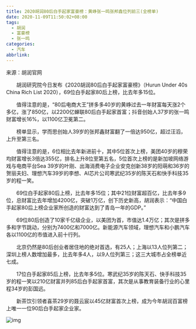 ```yaml
---
title: 2020胡润80后白手起家富豪榜：黄峥张一鸣张邦鑫位列前三(全榜单)
date: 2020-11-09T11:50:02+08:00
tags:
  - 胡润
  - 富豪榜
  - 张一鸣
categories:
  - 汽车
abbrlink:
---
```


来源：胡润官网

　　胡润研究院今日发布《2020胡润80后白手起家富豪榜》（Hurun Under 40s China Rich List 2020），69位白手起家80后上榜，比去年多15位。

　　值得注意的是，“80后电商大王”拼多多40岁的黄峥过去一年财富每天涨2个多亿，涨了850亿，以2200亿蝉联80后白手起家首富；抖音创始人37岁的张一鸣财富增长16%，以1100亿卫冕第二。

　　榜单显示，学而思创始人39岁的张邦鑫财富翻了一倍达950亿，超过汪滔，上升至第三名。

　　值得注意的是，6位相比去年新进前十，其中5位首次上榜，美团40岁的穆荣均财富增长3倍达355亿，排名上升8位至第五名，5位首次上榜的是新加坡网络游戏与电商平台Sea 39岁的叶刚、出海消费电子企业安克创新38岁的阳萌和36岁的贺丽夫妇、理想汽车39岁的李想、AI芯片公司寒武纪35岁的陈天石和快手科技35岁的程一笑。

　　69位白手起家80后上榜，比去年多15位；其中21位财富超百亿，比去年多9位，总财富比去年增加4200亿，突破1万亿，创下历史新高，胡润表示：“中国白手起家80后上榜企业家所创造的财富达到了青岛一年的GDP。”

　　69位80后创造了10家千亿级企业，以美团为首，市值达1.4万亿；其次是拼多多和字节跳动，分别为7400亿和7000亿。新能源汽车领域，理想汽车和小鹏汽车各以1100亿的市值进入前十行列。

　　北京仍然是80后创业者居住地的绝对首选，有25人；上海以13人位列第二；深圳上榜人数增加最多，比去年多4人，以9人位列第三；这三大城市占全榜单近七成。

　　17位白手起家85后上榜，比去年多5位。寒武纪35岁的陈天石、快手科技35岁的程一笑以210亿财富并列85后白手起家首富，其次是从事教育装备行业的心里程34岁的彭国远。

　　新茶饮引领者喜茶29岁的聂云宸以45亿财富首次上榜，成为今年胡润百富榜上唯一一位90后白手起家企业家。

![img](https://cdn.jsdelivr.net/gh/yakeing/Documentation@main/Hexo/images/baaf-kcieyvz4864424.png)